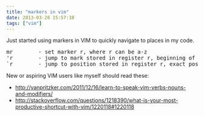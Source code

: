 ```yaml
---
title: "markers in vim"
date: 2013-03-28 15:57:18
tags: ["vim"]
---
```


<p>
Just started using markers in VIM to quickly navigate to places in my code. 

<pre>
mr        - set marker r, where r can be a-z
'r        - jump to mark stored in register r, beginning of line
`r        - jump to position stored in register r, exact position
</pre>
</p>

<p>
New or aspiring VIM users like myself should read these:

<ul>
<li><a href="http://yanpritzker.com/2011/12/16/learn-to-speak-vim-verbs-nouns-and-modifiers/">http://yanpritzker.com/2011/12/16/learn-to-speak-vim-verbs-nouns-and-modifiers/</a></li>
<li><a href="http://stackoverflow.com/questions/1218390/what-is-your-most-productive-shortcut-with-vim/1220118#1220118">http://stackoverflow.com/questions/1218390/what-is-your-most-productive-shortcut-with-vim/1220118#1220118</a></li>
</ul>
</p>
